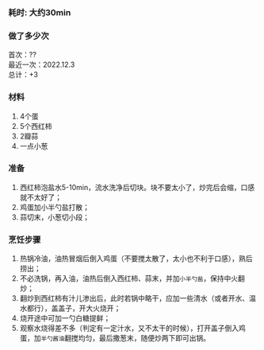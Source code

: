 ### 耗时: 大约30min

### 做了多少次
首次：??  
最近一次：2022.12.3  
总计：+3


### 材料
1. 4个蛋
2. 5个西红柿
3. 2瓣蒜
4. 一点小葱

### 准备
1. 西红柿泡盐水5-10min，流水洗净后切块。块不要太小了，炒完后会缩，口感就不太好了；
2. 鸡蛋加小半勺盐打散；
3. 蒜切末，小葱切小段；

### 烹饪步骤
1. 热锅冷油，油热冒烟后倒入鸡蛋（不要搅太散了，太小也不利于口感），熟后捞出；
2. 不必洗锅，再入油，油热后倒入西红柿、蒜末，并加`小半勺盐`，保持中火翻炒；
3. 翻炒到西红柿有汁儿渗出后，此时若锅中略干，应加一些清水（或者开水、温水都行），盖盖子，开大火烧开；
4. 烧开途中可加一勺白糖提鲜；
5. 观察水烧得差不多（判定有一定汁水，又不太干的时候），打开盖子倒入鸡蛋，加`半勺酱油`翻搅均匀，最后撒葱末，随便炒两下即可出锅。
